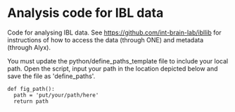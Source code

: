 # Analysis code for IBL data

Code for analysing IBL data. See https://github.com/int-brain-lab/ibllib for instructions of how to access the data (through ONE) and metadata (through Alyx). 

You must update the python/define_paths_template file to include your local path. Open the script, input your path in the location depicted below and save the file as 'define_paths'. 
```
def fig_path():
  path = 'put/your/path/here'
  return path
```
